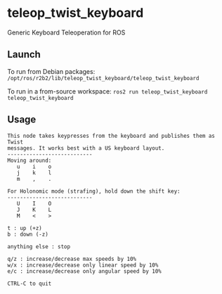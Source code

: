 # teleop_twist_keyboard
Generic Keyboard Teleoperation for ROS

## Launch

To run from Debian packages: `/opt/ros/r2b2/lib/teleop_twist_keyboard/teleop_twist_keyboard`

To run in a from-source workspace: `ros2 run teleop_twist_keyboard teleop_twist_keyboard`

## Usage

```
This node takes keypresses from the keyboard and publishes them as Twist
messages. It works best with a US keyboard layout.
---------------------------
Moving around:
   u    i    o
   j    k    l
   m    ,    .

For Holonomic mode (strafing), hold down the shift key:
---------------------------
   U    I    O
   J    K    L
   M    <    >

t : up (+z)
b : down (-z)

anything else : stop

q/z : increase/decrease max speeds by 10%
w/x : increase/decrease only linear speed by 10%
e/c : increase/decrease only angular speed by 10%

CTRL-C to quit
```
